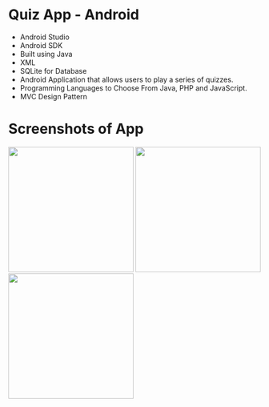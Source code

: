 # Quiz App - Android
- Android Studio
- Android SDK
- Built using Java 
- XML
- SQLite for Database
- Android Application that allows users to play a series of quizzes.
- Programming Languages to Choose From Java, PHP and JavaScript.
- MVC Design Pattern

# Screenshots of App
<img src="screenshots/image1.jpeg" width=250> <img src="screenshots/image2.jpeg" width=250> <img src="screenshots/image3.jpeg" width=250>
